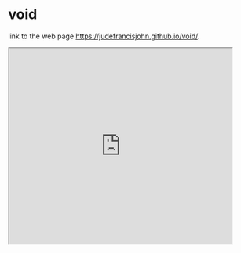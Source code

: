 # void
link to the web page  https://judefrancisjohn.github.io/void/.

<iframe src="https://public.tableau.com/views/ct_schooldistricts/Sheet1?:showVizHome=no&:embed=true" width="90%" height="400"></iframe>
